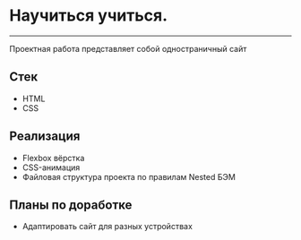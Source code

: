 # Научиться учиться. 
---

Проектная работа представляет собой одностраничный сайт

## Стек
* HTML
* CSS

## Реализация
* Flexbox вёрстка
* CSS-анимация
* Файловая структура проекта по правилам Nested БЭМ

## Планы по доработке
* Адаптировать сайт для разных устройствах

